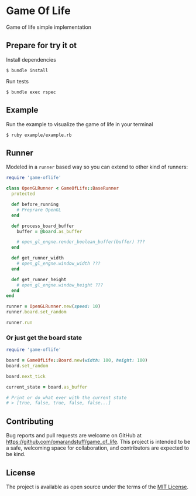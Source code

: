 # Game Of Life

Game of life simple implementation
## Prepare for try it ot

Install dependencies

    $ bundle install

Run tests

    $ bundle exec rspec

## Example

Run the example to visualize the game of life in your terminal

    $ ruby example/example.rb

## Runner

Modeled in a `runner` based way so you can extend to other kind of runners:

```Ruby
require 'game-oflife'

class OpenGLRunner < GameOfLife::BaseRunner
  protected

  def before_running
    # Preprare OpenGL
  end

  def process_board_buffer
    buffer = @board.as_buffer

    # open_gl_engne.render_boolean_buffer(buffer) ???
  end

  def get_runner_width
    # open_gl_engne.window_width ???
  end

  def get_runner_height
    # open_gl_engne.window_height ???
  end
end

runner = OpenGLRunner.new(speed: 10)
runner.board.set_random

runner.run
```

### Or just get the board state

```Ruby
require 'game-oflife'

board = GameOfLife::Board.new(width: 100, height: 100)
board.set_random

board.next_tick

current_state = board.as_buffer

# Print or do what ever with the current state
# > [true, false, true, false, false...] 
```

## Contributing

Bug reports and pull requests are welcome on GitHub at https://github.com/omarandstuff/game_of_life. This project is intended to be a safe, welcoming space for collaboration, and contributors are expected to be kind.

## License

The project is available as open source under the terms of the [MIT License](https://opensource.org/licenses/MIT).
